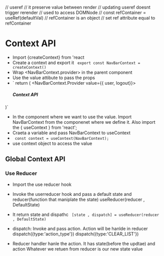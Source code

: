 // useref
// it preserve value between render
// updating useref doesnt trigger rerender
// used to access DOMNode
// const refContainer = useRef(defaultVal)
// refContainer is an object
// set ref attribute equal to refContainer

# Context API

- Import {createContext} from 'react
- Create a context and export it
  ` export const NavBarContext = createContext()`
- Wrap <NavBarContext.provider> in the parent component
- Use the value attibute to pass the props
- ` return (
  <NavBarContext.Provider value={{ user, logout}}>
    <nav className="navbar">
      <h5>Context API</h5>
      <NavLinks />
    </nav>
  </NavBarContext.Provider>
)`

- In the component where we want to use the value. Import NavBarContext from the componenet where we define it. Also import the { useContext } from 'react';
- Craeta a variable and pass NavBarContext to useContext
- ` const context = useContext(NavBarContext);`
- use context object to access the value

## Global Context API

### Use Reducer

- Import the use reducer hook
- Invoke the userreducer hook and pass a default state and reducer(function that maniplate the state) useReducer(reducer , DefaultState)
- It return state and dispathc
  ` [state , dispatch] = useReducer(reducer , DefaultState)`

- dispatch: Invoke and pass action. Action will be hanlde in reducer
  dispatch({type:'action_type'})
  dispatch({type:'CLEAR_LIST'})

- Reducer handler hanle the action. It has state(before the updtae) and action
  Whatever we retuen from reducer is our new state value
